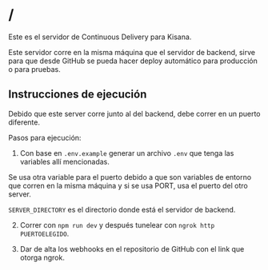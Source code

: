 # /

Este es el servidor de Continuous Delivery para Kisana.

Este servidor corre en la misma máquina que el servidor de backend, sirve para que desde GitHub se pueda hacer deploy automático para producción o para pruebas.

## Instrucciones de ejecución

Debido que este server corre junto al del backend, debe correr en un puerto diferente.

Pasos para ejecución:

1. Con base en `.env.example` generar un archivo `.env` que tenga las variables allí mencionadas. 

Se usa otra variable para el puerto debido a que son variables de entorno que corren en la misma máquina y si se usa PORT, usa el puerto del otro server.

`SERVER_DIRECTORY` es el directorio donde está el servidor de backend.

2. Correr con `npm run dev` y después tunelear con `ngrok http PUERTOELEGIDO`.

3. Dar de alta los webhooks en el repositorio de GitHub con el link que otorga ngrok.